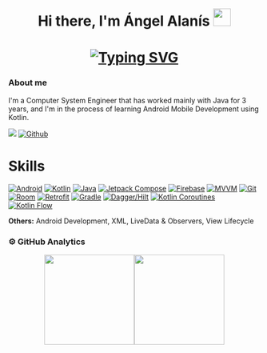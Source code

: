 #
<h1 align="center">
Hi there, I'm Ángel Alanís <img src="https://media.giphy.com/media/hvRJCLFzcasrR4ia7z/giphy.gif" width="35">
</h1>

<h1 align="center">
<a href="https://git.io/typing-svg"><img src="https://readme-typing-svg.demolab.com?font=Fira+Code&size=25&duration=3500&pause=1000&color=235DF7&center=true&vCenter=true&multiline=true&width=600&height=80&lines=Welcome+to+%C3%81ngel+Alan%C3%ADs'+GitHub;Android+Developer" alt="Typing SVG" /></a>
</h1>

### About me

I'm a Computer System Engineer that has worked mainly with Java for 3 years, and I'm in the process of learning Android Mobile Development using Kotlin.

![](https://komarev.com/ghpvc/?username=angelalanis&color=blue&style=flat)
[![Github](https://img.shields.io/github/followers/angelalanis?label=Follow&style=social)](https://github.com/angelalanis)

# Skills
[![Android](https://img.shields.io/badge/Android-3DDC84?logo=Android&logoColor=white&style=for-the-badge)](https://github.com/AngelAlanis)
[![Kotlin](https://img.shields.io/badge/Kotlin-7F52FF?logo=Kotlin&logoColor=white&style=for-the-badge)](https://github.com/AngelAlanis)
[![Java](https://img.shields.io/badge/Java-007396?logo=Java&logoColor=white&style=for-the-badge)](https://github.com/AngelAlanis)
[![Jetpack Compose](https://img.shields.io/badge/Jetpack_Compose-039BE5?logo=jetpackcompose&logoColor=white&style=for-the-badge)](https://github.com/AngelAlanis)
[![Firebase](https://img.shields.io/badge/Firebase-FFCA28?logo=Firebase&logoColor=white&style=for-the-badge)](https://github.com/AngelAlanis)
[![MVVM](https://img.shields.io/badge/MVVM-C198FB?&style=for-the-badge)](https://github.com/AngelAlanis)
[![Git](https://img.shields.io/badge/git-F05032?style=for-the-badge&logo=git&logoColor=white)](https://github.com/AngelAlanis)
[![Room](https://img.shields.io/badge/Room-42A5F5?logo=SQLite&logoColor=white&style=for-the-badge)](https://github.com/AngelAlanis)
[![Retrofit](https://img.shields.io/badge/retrofit-6FACA1?logo=square&logoColor=white&style=for-the-badge)](https://github.com/AngelAlanis)
[![Gradle](https://img.shields.io/badge/gradle-02303A?logo=Gradle&logoColor=white&style=for-the-badge)](https://github.com/AngelAlanis)
[![Dagger/Hilt](https://img.shields.io/badge/Dagger/Hilt-2C3A42?logo=Dagger&logoColor=white&style=for-the-badge)](https://github.com/AngelAlanis)
[![Kotlin Coroutines](https://img.shields.io/badge/Kotlin_Coroutines-0095D5?logo=Kotlin&logoColor=white&style=for-the-badge)](https://github.com/AngelAlanis)
[![Kotlin Flow](https://img.shields.io/badge/Kotlin_Flow-80CBC4?logo=Kotlin&logoColor=white&style=for-the-badge)](https://github.com/AngelAlanis)


**Others:** Android Development, XML, LiveData & Observers, View Lifecycle

### ⚙️ GitHub Analytics

<p align="center">
<a href="https://github.com/AngelAlanis"><img height="180em" src="https://github-readme-stats-eight-theta.vercel.app/api?username=AngelAlanis&show_icons=true&theme=algolia&include_all_commits=true&count_private=true"/><img height="180em" src="https://github-readme-stats-eight-theta.vercel.app/api/top-langs/?username=AngelAlanis&layout=compact&langs_count=8&theme=algolia"/></a>
</p>
